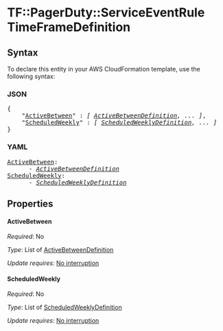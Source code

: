 # TF::PagerDuty::ServiceEventRule TimeFrameDefinition

## Syntax

To declare this entity in your AWS CloudFormation template, use the following syntax:

### JSON

<pre>
{
    "<a href="#activebetween" title="ActiveBetween">ActiveBetween</a>" : <i>[ <a href="activebetweendefinition.md">ActiveBetweenDefinition</a>, ... ]</i>,
    "<a href="#scheduledweekly" title="ScheduledWeekly">ScheduledWeekly</a>" : <i>[ <a href="scheduledweeklydefinition.md">ScheduledWeeklyDefinition</a>, ... ]</i>
}
</pre>

### YAML

<pre>
<a href="#activebetween" title="ActiveBetween">ActiveBetween</a>: <i>
      - <a href="activebetweendefinition.md">ActiveBetweenDefinition</a></i>
<a href="#scheduledweekly" title="ScheduledWeekly">ScheduledWeekly</a>: <i>
      - <a href="scheduledweeklydefinition.md">ScheduledWeeklyDefinition</a></i>
</pre>

## Properties

#### ActiveBetween

_Required_: No

_Type_: List of <a href="activebetweendefinition.md">ActiveBetweenDefinition</a>

_Update requires_: [No interruption](https://docs.aws.amazon.com/AWSCloudFormation/latest/UserGuide/using-cfn-updating-stacks-update-behaviors.html#update-no-interrupt)

#### ScheduledWeekly

_Required_: No

_Type_: List of <a href="scheduledweeklydefinition.md">ScheduledWeeklyDefinition</a>

_Update requires_: [No interruption](https://docs.aws.amazon.com/AWSCloudFormation/latest/UserGuide/using-cfn-updating-stacks-update-behaviors.html#update-no-interrupt)

